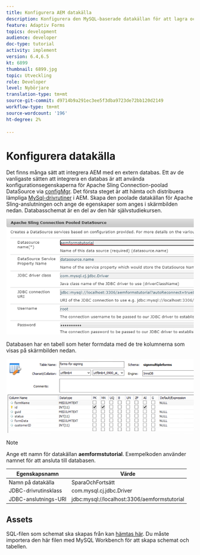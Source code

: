 ```yaml
---
title: Konfigurera AEM datakälla
description: Konfigurera den MySQL-baserade datakällan för att lagra och hämta formulärdata
feature: Adaptiv Forms
topics: development
audience: developer
doc-type: tutorial
activity: implement
version: 6.4,6.5
kt: 6899
thumbnail: 6899.jpg
topic: Utveckling
role: Developer
level: Nybörjare
translation-type: tm+mt
source-git-commit: d9714b9a291ec3ee5f3dba9723de72bb120d2149
workflow-type: tm+mt
source-wordcount: '196'
ht-degree: 2%

---
```


# Konfigurera datakälla

Det finns många sätt att integrera AEM med en extern databas. Ett av de vanligaste sätten att integrera en databas är att använda konfigurationsegenskaperna för Apache Sling Connection-poolad DataSource via [configMgr](http://localhost:4502/system/console/configMgr).
Det första steget är att hämta och distribuera lämpliga [MySql-drivrutiner](https://mvnrepository.com/artifact/mysql/mysql-connector-java) i AEM.
Skapa den poolade datakällan för Apache Sling-anslutningen och ange de egenskaper som anges i skärmbilden nedan. Databasschemat är en del av den här självstudiekursen.

![datakälla](assets/data-source.PNG)

Databasen har en tabell som heter formdata med de tre kolumnerna som visas på skärmbilden nedan.

![databas](assets/data-base.PNG)


>[!NOTE]
>Ange ett namn för datakällan **aemformstutorial**. Exempelkoden använder namnet för att ansluta till databasen.

| Egenskapsnamn | Värde |
------------------------|---------------------------------------
| Namn på datakälla | SparaOchFortsätt |
| JDBC-drivrutinsklass | com.mysql.cj.jdbc.Driver |
| JDBC-anslutnings-URI | jdbc:mysql://localhost:3306/aemformstutorial |

## Assets

SQL-filen som schemat ska skapas från kan [hämtas här](assets/sign-multiple-forms.sql). Du måste importera den här filen med MySQL Workbench för att skapa schemat och tabellen.


